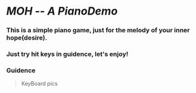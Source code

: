 # ***MOH -- A PianoDemo*** 
### This is a simple piano game, just for the melody of your inner hope(desire). 
### Just try hit keys in guidence, let's enjoy!

### Guidence
> KeyBoard pics
> 



